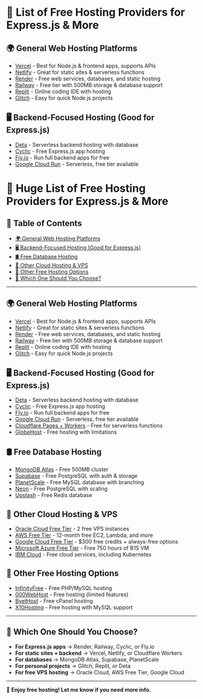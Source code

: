 # 📌 List of Free Hosting Providers for Express.js & More

## 🌍 General Web Hosting Platforms
- [Vercel](https://vercel.com/) - Best for Node.js & frontend apps, supports APIs  
- [Netlify](https://www.netlify.com/) - Great for static sites & serverless functions  
- [Render](https://render.com/) - Free web services, databases, and static hosting  
- [Railway](https://railway.app/) - Free tier with 500MB storage & database support  
- [Replit](https://replit.com/) - Online coding IDE with hosting  
- [Glitch](https://glitch.com/) - Easy for quick Node.js projects  

## 🖥️ Backend-Focused Hosting (Good for Express.js)
- [Deta](https://www.deta.sh/) - Serverless backend hosting with database  
- [Cyclic](https://www.cyclic.sh/) - Free Express.js app hosting  
- [Fly.io](https://fly.io/) - Run full backend apps for free  
- [Google Cloud Run](https://cloud.google.com/run) - Serverless, free tier available  
# 📌 Huge List of Free Hosting Providers for Express.js & More

## 📜 Table of Contents
- [🌍 General Web Hosting Platforms](#-general-web-hosting-platforms)
- [🖥️ Backend-Focused Hosting (Good for Express.js)](#%EF%B8%8F-backend-focused-hosting-good-for-expressjs)
- [🛢️ Free Database Hosting](#%EF%B8%8F-free-database-hosting)
- [🔌 Other Cloud Hosting & VPS](#-other-cloud-hosting--vps)
- [💾 Other Free Hosting Options](#-other-free-hosting-options)
- [🎯 Which One Should You Choose?](#-which-one-should-you-choose)

---

## 🌍 General Web Hosting Platforms
- [Vercel](https://vercel.com/) - Best for Node.js & frontend apps, supports APIs  
- [Netlify](https://www.netlify.com/) - Great for static sites & serverless functions  
- [Render](https://render.com/) - Free web services, databases, and static hosting  
- [Railway](https://railway.app/) - Free tier with 500MB storage & database support  
- [Replit](https://replit.com/) - Online coding IDE with hosting  
- [Glitch](https://glitch.com/) - Easy for quick Node.js projects  

## 🖥️ Backend-Focused Hosting (Good for Express.js)
- [Deta](https://www.deta.sh/) - Serverless backend hosting with database  
- [Cyclic](https://www.cyclic.sh/) - Free Express.js app hosting  
- [Fly.io](https://fly.io/) - Run full backend apps for free  
- [Google Cloud Run](https://cloud.google.com/run) - Serverless, free tier available  
- [Cloudflare Pages + Workers](https://workers.cloudflare.com/) - Free for serverless functions  
- [GlobeHost](https://www.globehost.com/) - Free hosting with limitations  

## 🛢️ Free Database Hosting
- [MongoDB Atlas](https://www.mongodb.com/atlas) - Free 500MB cluster  
- [Supabase](https://supabase.com/) - Free PostgreSQL with auth & storage  
- [PlanetScale](https://planetscale.com/) - Free MySQL database with branching  
- [Neon](https://neon.tech/) - Free PostgreSQL with scaling  
- [Upstash](https://upstash.com/) - Free Redis database  

## 🔌 Other Cloud Hosting & VPS
- [Oracle Cloud Free Tier](https://www.oracle.com/cloud/free/) - 2 free VPS instances  
- [AWS Free Tier](https://aws.amazon.com/free/) - 12-month free EC2, Lambda, and more  
- [Google Cloud Free Tier](https://cloud.google.com/free/) - $300 free credits + always-free options  
- [Microsoft Azure Free Tier](https://azure.microsoft.com/en-us/free/) - Free 750 hours of B1S VM  
- [IBM Cloud](https://www.ibm.com/cloud/free) - Free cloud services, including Kubernetes  

## 💾 Other Free Hosting Options
- [InfinityFree](https://www.infinityfree.net/) - Free PHP/MySQL hosting  
- [000WebHost](https://www.000webhost.com/) - Free hosting (limited features)  
- [ByetHost](https://byet.host/) - Free cPanel hosting  
- [X10Hosting](https://www.x10hosting.com/) - Free hosting with MySQL support  

---

## 🎯 Which One Should You Choose?
- **For Express.js apps** → Render, Railway, Cyclic, or Fly.io  
- **For static sites + backend** → Vercel, Netlify, or Cloudflare Workers  
- **For databases** → MongoDB Atlas, Supabase, PlanetScale  
- **For personal projects** → Glitch, Replit, or Deta  
- **For free VPS hosting** → Oracle Cloud, AWS Free Tier, Google Cloud  

---

🚀 **Enjoy free hosting! Let me know if you need more info.**  

